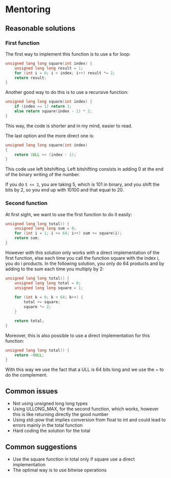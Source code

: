 # Mentoring

## Reasonable solutions

### First function

The first way to implement this function is to use a for loop:
```cpp
unsigned long long square(int index) {
    unsigned long long result = 1;
    for (int i = 0; i < index; i++) result *= 2;
    return result;
}
```
Another good way to do this is to use a recursive function:
```cpp
unsigned long long square(int index) {
    if (index == 1) return 1;
    else return square(index - 1) * 2;
}
```
This way, the code is shorter and in my mind, easier to read.

The last option and the more direct one is:
```cpp
unsigned long long square(int index)
{
    return 1ULL << (index - 1);
}
```
This code use left bitshifting. Left bitshifting consists in adding 0 at the end of the binary writing of the number.

If you do `5 << 2`, you are taking 5, which is 101 in binary, and you shift the bits by 2, so you end up with 10100 and that equal to 20.

### Second function
At first sight, we want to use the first function to do it easily:
```cpp
unsigned long long total() {
    unsigned long long sum = 0;
    for (int i = 1; i <= 64; i++) sum += square(i);
    return sum;
}
```
However with this solution only works with a direct implementation of the first function, else each time you call the function square with the index i, you do i products.
In the following solution, you only do 64 products and by adding to the sum each time you multiply by 2:
```cpp
unsigned long long total() {
    unsigned long long total = 0;
    unsigned long long square = 1;
    
    for (int k = 0; k < 64; k++) {
        total += square;
        square *= 2;
    }

    return total;
}
```
Moreover, this is also possible to use a direct implementation for this function:
```cpp
unsigned long long total() {
    return ~0ULL;
}
```
With this way we use the fact that a ULL is 64 bits long and we use the ~ to do the complement.

## Common issues

- Not using unsigned long long types
- Using ULLONG_MAX, for the second function, which works, however this is like returning directly the good number
- Using std::pow that implies conversion from float to int and could lead to errors mainly in the total function
- Hard coding the solution for the total

## Common suggestions

- Use the square function in total only if square use a direct implementation
- The optimal way is to use bitwise operations


